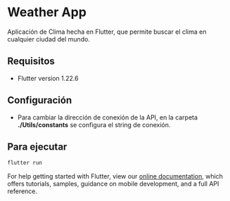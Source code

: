 # Weather App

Aplicación de Clima hecha en Flutter, que permite buscar el clima en cualquier ciudad del mundo.

## Requisitos

- Flutter version 1.22.6

## Configuración

- Para cambiar la dirección de conexión de la API, en la carpeta **./Utils/constants** se configura el string de conexión.

## Para ejecutar

```sh
flutter run
```

For help getting started with Flutter, view our
[online documentation](https://flutter.dev/docs), which offers tutorials,
samples, guidance on mobile development, and a full API reference.
